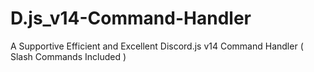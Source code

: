 # D.js_v14-Command-Handler
A Supportive Efficient and Excellent Discord.js v14 Command Handler ( Slash Commands Included )
